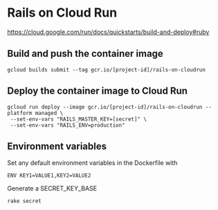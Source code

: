 # Rails on Cloud Run

https://cloud.google.com/run/docs/quickstarts/build-and-deploy#ruby

## Build and push the container image

```
gcloud builds submit --tag gcr.io/[project-id]/rails-on-cloudrun
```

## Deploy the container image to Cloud Run

```
gcloud run deploy --image gcr.io/[project-id]/rails-on-cloudrun --platform managed \
 --set-env-vars "RAILS_MASTER_KEY=[secret]" \
 --set-env-vars "RAILS_ENV=production"

```

## Environment variables

Set any default environment variables in the Dockerfile with

```
ENV KEY1=VALUE1,KEY2=VALUE2
```

Generate a SECRET_KEY_BASE

```
rake secret
```
